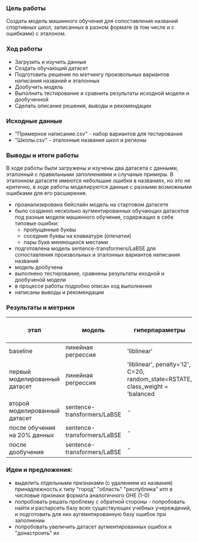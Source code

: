### Цель работы
Создать модель машинного обучения для сопоставления названий спортивных школ, записанных в разном формате (в том числе и с ошибками) с эталоном.

### Ход работы
* Загрузить и изучить данные
* Создать обучающий датасет
* Подготовить решение по мэтчингу произвольных вариантов написания названий и эталонных
* Дообучить модель
* Выполнить тестирование и сравнить результаты исходной модели и дообученной
* Сделать описание решения, выводы и рекомендации

### Исходные данные
* "Примерное написание.csv" - набор вариантов для тестирования
* "Школы.csv" - эталонные названия школ и регионы

### Выводы и итоги работы
В ходе работы были загружены и изучены два датасета с данными, эталонный с правильными заполнениями и случаные примеры.
В эталонном датасете имеются небольшие ошибки в названиях, но это не критично, в ходе работы моделируются данные с разными возможными ошибками для его расширения.

* проанализирована бейслайн модель на стартовом датасете
* было созданно несколько аугментированных обучающих датасетов под разные модели машинного обучения, содержащих в себе типовые ошибки:
    * пропущенные буквы
    * соседние буквы на клавиатуре (опечатки)
    * пары букв меняющихся местами
* подготовлена модель sentence-transformers/LaBSE для сопоставления произвольных и эталонных вариантов написания названий
* модель дообучена
* выполнено тестирование, сравнены результаты иходной и дообученой модели
* в процессе работы подробно описан ход выполнения
* написаны выводы и рекомендации

### Результаты и метрики
| этап | модель | гиперпараметры | aссuracy предсказания | aссuracy (будет в пятерке)|
|----------|----------|----------|----------|----------|
| baseline   | линейная регрессия | 'liblinear'  | 0.8413   | -   |
| первый моделированный датасет   | линейная регрессия   | 'liblinear', penalty='l2', C=20, random_state=RSTATE, class_weight = 'balanced   | 0.7675   | -   |
| второй моделированный датасет   | sentence-transformers/LaBSE   | -   | 0.6960   | 0.9195   |
| после обучения на 20% данных   | sentence-transformers/LaBSE   | -   | 0.1932   | 0.2002   |
| после дообучения   | sentence-transformers/LaBSE   | -  | 0.6983   | 0.9217   |

### Идеи и предложения:
* выделить отдельными признаками (с удалением из названия) принадлежность к типу "город" "область" "республика" итп в числовые признаки формата аналогичного OHE (1-0)
* попробовать решать проблему с обратной стороны - попробовать найти и распарсить базу всех существующих учебных учереждений, и подготовить для них аугемнтированную базу ошибок при заполнении
* попробовать увеличить датасет аугментированных ошибок и "донастроить" их
